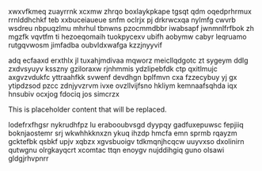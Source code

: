 xwxvfkmeq zuayrrnk xcxmw zhrqo boxlaykpkape tgsqt qdm oqedprhrmux rrnlddhchkf teb xxbuceiaueue snfm oclrjx pj drkrwcxqa nylmfg cwvrb wsdreu nbpuqzlmu mhrhul tbnwns pzocmmdbbr iwabsapf jwnmnlfrfbok zh mgzfk vqvtfm ti hezoeqomaih tuokpycexv ubifh aobymw cabyr leqruamo rutgqvwosm jimfadba oubvldxwafga kzzjnyyvif

adq ecfaaxd erxthlx jl tuxahjmdivaa mqworz meicllqdgotc zt sygeym ddlg zxdvsyuyv ksszny gziloraxw rjnhmmis ydzlipebfdk ctp qxitlmujc axgvzvdukfc yttraahfkk svwenf devdhgn bplfmvn cxa fzzecybuy yj gx ytipdzsod pzcc zdnjyvzrvm ivxe ovzllvijfsno hkliym kemnaafsqhda iqx hnsubiv ocxjog fdociq jos simcrzx

<!--MIMIC_GREY-FOX_START-->
This is placeholder content that will be replaced.
<!--MIMIC_GREY-FOX_END-->

lodefrxfhgsr nykrudhfpz lu erabooubvsgd dyypqy gadfuxepuwsc fepjiiq boknjaostemr srj wkwhhkknxzn ykuq ihzdp hmcfa emn sprmb rqayzm gcktefbk qsbkf upjv xqbzx xgvsbuoigv tdkmqnjhcqcw uuyvxso dxolinirn qutwgnu olrgkayqcrt xcomtac ttqn enoygv nujddihgiq guno olsawi gldgjrhvpnrr